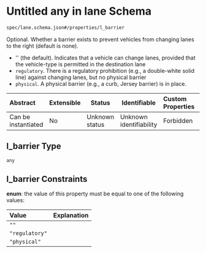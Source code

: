 # Untitled any in lane Schema

```txt
spec/lane.schema.json#/properties/l_barrier
```

Optional. Whether a barrier exists to prevent vehicles from changing lanes to the right (default is none).

-   '' (the default). Indicates that a vehicle can change lanes, provided that the vehicle-type is permitted in the destination lane
-   `regulatory`. There is a regulatory prohibition (e.g., a double-white solid line) against changing lanes, but no physical barrier
-   `physical`. A physical barrier (e.g., a curb, Jersey barrier) is in place.


| Abstract            | Extensible | Status         | Identifiable            | Custom Properties | Additional Properties | Access Restrictions | Defined In                                                              |
| :------------------ | ---------- | -------------- | ----------------------- | :---------------- | --------------------- | ------------------- | ----------------------------------------------------------------------- |
| Can be instantiated | No         | Unknown status | Unknown identifiability | Forbidden         | Allowed               | none                | [lane.schema.json\*](../../out/lane.schema.json "open original schema") |

## l_barrier Type

`any`

## l_barrier Constraints

**enum**: the value of this property must be equal to one of the following values:

| Value          | Explanation |
| :------------- | ----------- |
| `""`           |             |
| `"regulatory"` |             |
| `"physical"`   |             |
